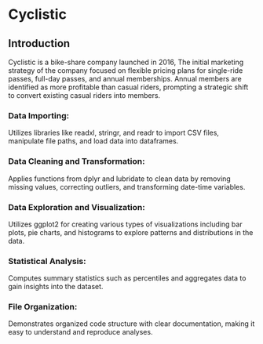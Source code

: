 # Cyclistic
## Introduction
Cyclistic is a bike-share company launched in 2016,  The initial marketing strategy of the company focused on flexible pricing plans for single-ride passes, full-day passes, and annual memberships. Annual members are identified as more profitable than casual riders, prompting a strategic shift to convert existing casual riders into members.

### Data Importing: 
 Utilizes libraries like readxl, stringr, and readr to import CSV files, manipulate file paths, and load data into dataframes.
 
### Data Cleaning and Transformation:
Applies functions from dplyr and lubridate to clean data by removing missing values, correcting outliers, and transforming date-time variables.

### Data Exploration and Visualization:
Utilizes ggplot2 for creating various types of visualizations including bar plots, pie charts, and histograms to explore patterns and distributions in the data.

### Statistical Analysis: 
Computes summary statistics such as percentiles and aggregates data to gain insights into the dataset.

### File Organization:
Demonstrates organized code structure with clear documentation, making it easy to understand and reproduce analyses.




